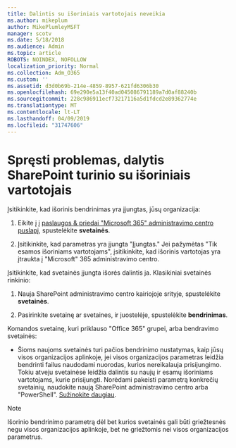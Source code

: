 ```yaml
---
title: Dalintis su išoriniais vartotojais neveikia
ms.author: mikeplum
author: MikePlumleyMSFT
manager: scotv
ms.date: 5/18/2018
ms.audience: Admin
ms.topic: article
ROBOTS: NOINDEX, NOFOLLOW
localization_priority: Normal
ms.collection: Adm_O365
ms.custom: ''
ms.assetid: d3d0b69b-214e-4859-8957-621fd6306b30
ms.openlocfilehash: 69e290e5a13f40ad045086791189a7d0af88240b
ms.sourcegitcommit: 228c986911ecf73217116a5d1fdcd2e89362774e
ms.translationtype: MT
ms.contentlocale: lt-LT
ms.lasthandoff: 04/09/2019
ms.locfileid: "31747606"
---
```

# <a name="fix-problems-sharing-sharepoint-content-with-external-users"></a>Spręsti problemas, dalytis SharePoint turinio su išoriniais vartotojais

Įsitikinkite, kad išorinis bendrinimas yra įjungtas, jūsų organizacija:
  
1. Eikite į į [paslaugos &amp; priedai "Microsoft 365" administravimo centro puslapį](https://portal.office.com/adminportal/home#/Settings/ServicesAndAddIns), spustelėkite **svetainės**.
    
2. Įsitikinkite, kad parametras yra įjungta "Įjungtas." Jei pažymėtas "Tik esamos išoriniams vartotojams", įsitikinkite, kad išorinis vartotojas yra įtraukta į "Microsoft" 365 administravimo centro.
    
Įsitikinkite, kad svetainės įjungta išorės dalintis ja. Klasikiniai svetainės rinkinio:
  
1. Nauja SharePoint administravimo centro kairiojoje srityje, spustelėkite **svetainės**.
    
2. Pasirinkite svetainę ar svetaines, ir juostelėje, spustelėkite **bendrinimas**.
    
Komandos svetainę, kuri priklauso "Office 365" grupei, arba bendravimo svetainės:
  
- Šioms naujoms svetainės turi pačios bendrinimo nustatymas, kaip jūsų visos organizacijos aplinkoje, jei visos organizacijos parametras leidžia bendrinti failus naudodami nuorodas, kurios nereikalauja prisijungimo. Tokiu atveju svetainėse leidžia dalintis su naujų ir esamų išoriniams vartotojams, kurie prisijungti. Norėdami pakeisti parametrą konkrečių svetainių, naudokite naują SharePoint administravimo centro arba "PowerShell". [Sužinokite daugiau](https://go.microsoft.com/fwlink/?linkid=871863).
    
> [!NOTE]
> Išorinio bendrinimo parametrą dėl bet kurios svetainės gali būti griežtesnės negu visos organizacijos aplinkoje, bet ne griežtomis nei visos organizacijos parametrus. 
  

